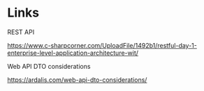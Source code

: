 # Links

REST API

https://www.c-sharpcorner.com/UploadFile/1492b1/restful-day-1-enterprise-level-application-architecture-wit/


Web API DTO considerations

https://ardalis.com/web-api-dto-considerations/
